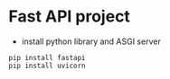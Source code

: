 # Fast API project

- install python library and ASGI server

```shell
pip install fastapi
pip install uvicorn
```
